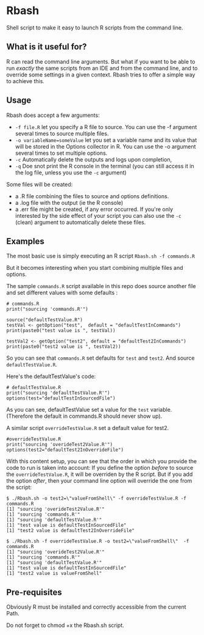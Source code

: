 # Rbash

Shell script to make it easy to launch R scripts from the command line.


## What is it useful for?

R can read the command line arguments. But what if you want to be able to run _exactly_  the same scripts from an IDE and from the command line, and to override some settings in a given context.
Rbash tries to offer a simple way to achieve this.


## Usage

Rbash does accept a few arguments:  
- `-f file.R` let you specify a R file to source. You can use the -f argument several times to source multiple files.
- `-o variableName=someValue` let you set a variable name and its value that will be stored in the Options collector in R. You can use the -o argument several times to set multiple options.
- `-c` Automatically delete the outputs and logs upon completion,
- `-q` Doe snot print the R console in the terminal (you can still access it in the log file, unless you use the `-c` argument)


Some files will be created:
- a .R file combining the files to source and options definitions.
- a .log file with the output (ie the R console)
- a .err file might be created, if any error occurred.
If you're only interested by the side effect of your script you can also use the `-c` (clean) argument to automatically delete these files.

## Examples


The most basic use is simply executing an R script
`Rbash.sh -f commands.R`

But it becomes interesting when you start combining multiple files and options.

The sample `commands.R` script available in this repo does source another file and set different values with some defaults :

```
# commands.R
print("sourcing 'commands.R'")

source("defaultTestValue.R")
testVal <- getOption("test",  default = "defaultTestInCommands")
print(paste0("test value is ", testVal))

testVal2 <- getOption("test2", default = "defaultTest2InCommands")
print(paste0("test2 value is ", testVal2))
```

So you can see that `commands.R` set defaults for `test` and `test2`. And source `defaultTestValue.R`.

Here's the defaultTestValue's code:

```
# defaultTestValue.R
print("sourcing 'defaultTestValue.R'")
options(test="defaultTestInSourcedFile")
```

As you can see, defaultTestValue set a value for the `test` variable. (Therefore the default in commands.R should never show up).


A similar script `overrideTestValue.R` set a default value for test2.

```
#overrideTestValue.R
print("sourcing 'overideTest2Value.R'")
options(test2="defaultTest2InOverrideFile")
```


With this content setup, you can see that the order in which you provide the code to run is taken into account: If you define the option _before_ to source the `overrideTestValue.R`, it will be overriden by the R script. But if you add the option _after_, then your command line option will override the one from the script:

```
$ ./Rbash.sh -o test2=\"valueFromShell\" -f overrideTestValue.R -f commands.R
[1] "sourcing 'overideTest2Value.R'"
[1] "sourcing 'commands.R'"
[1] "sourcing 'defaultTestValue.R'"
[1] "test value is defaultTestInSourcedFile"
[1] "test2 value is defaultTest2InOverrideFile"

$ ./Rbash.sh -f overrideTestValue.R -o test2=\"valueFromShell\"  -f commands.R
[1] "sourcing 'overideTest2Value.R'"
[1] "sourcing 'commands.R'"
[1] "sourcing 'defaultTestValue.R'"
[1] "test value is defaultTestInSourcedFile"
[1] "test2 value is valueFromShell"
```


## Pre-requisites

Obviously R must be installed and correctly accessible from the current Path.

Do not forget to chmod +x the Rbash.sh script.
